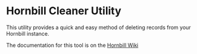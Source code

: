 # Hornbill Cleaner Utility

This utility provides a quick and easy method of deleting records from your Hornbill instance.

The documentation for this tool is on the [Hornbill Wiki](https://wiki.hornbill.com/index.php?title=Hornbill_Clean_Utility)
